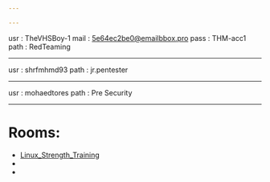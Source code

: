```yaml
---

---
```



usr : TheVHSBoy-1
mail : 5e64ec2be0@emailbbox.pro
pass : THM-acc1
path : RedTeaming

---

usr : shrfmhmd93
path : jr.pentester

---

usr : mohaedtores
path : Pre Security

---

# Rooms:
* [Linux_Strength_Training](Room%201.md)
* 
* 